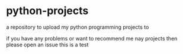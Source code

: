 # python-projects
a repository to upload my python programming projects to

if you have any problems or want to recommend me nay projects then please open an issue
<p1>this is a test</p1>
